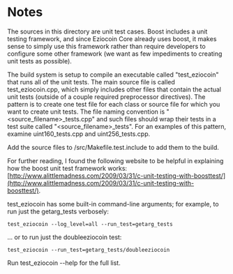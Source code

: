 # Notes
The sources in this directory are unit test cases.  Boost includes a
unit testing framework, and since Eziocoin Core already uses boost, it makes
sense to simply use this framework rather than require developers to
configure some other framework (we want as few impediments to creating
unit tests as possible).

The build system is setup to compile an executable called "test_eziocoin"
that runs all of the unit tests.  The main source file is called
test_eziocoin.cpp, which simply includes other files that contain the
actual unit tests (outside of a couple required preprocessor
directives).  The pattern is to create one test file for each class or
source file for which you want to create unit tests.  The file naming
convention is "<source_filename>_tests.cpp" and such files should wrap
their tests in a test suite called "<source_filename>_tests".  For an
examples of this pattern, examine uint160_tests.cpp and
uint256_tests.cpp.

Add the source files to /src/Makefile.test.include to add them to the build.

For further reading, I found the following website to be helpful in
explaining how the boost unit test framework works:
[http://www.alittlemadness.com/2009/03/31/c-unit-testing-with-boosttest/](http://www.alittlemadness.com/2009/03/31/c-unit-testing-with-boosttest/).

test_eziocoin has some built-in command-line arguments; for
example, to run just the getarg_tests verbosely:

    test_eziocoin --log_level=all --run_test=getarg_tests

... or to run just the doubleeziocoin test:

    test_eziocoin --run_test=getarg_tests/doubleeziocoin

Run  test_eziocoin --help   for the full list.

